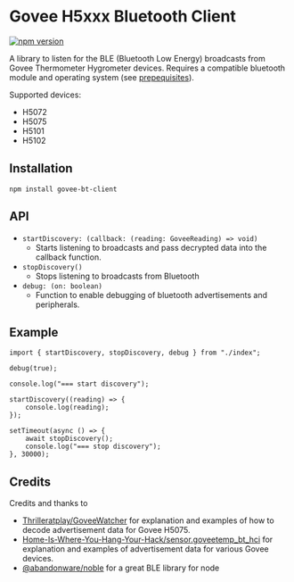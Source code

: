 # Govee H5xxx Bluetooth Client
[![npm version](https://badge.fury.io/js/govee-bt-client.svg)](https://badge.fury.io/js/govee-bt-client)

A library to listen for the BLE (Bluetooth Low Energy) broadcasts from Govee Thermometer Hygrometer devices. Requires a compatible bluetooth module and operating system (see [prepequisites](https://github.com/abandonware/noble#prerequisites)).

Supported devices: 
- H5072
- H5075
- H5101
- H5102
## Installation

`npm install govee-bt-client`

## API

* `startDiscovery: (callback: (reading: GoveeReading) => void)` 
    * Starts listening to broadcasts and pass decrypted data into the callback function.
* `stopDiscovery()`
    * Stops listening to broadcasts from Bluetooth 
* `debug: (on: boolean)`
    *  Function to enable debugging of bluetooth advertisements and peripherals.

## Example

```
import { startDiscovery, stopDiscovery, debug } from "./index";

debug(true);

console.log("=== start discovery");

startDiscovery((reading) => {
    console.log(reading);
});

setTimeout(async () => {
    await stopDiscovery();
    console.log("=== stop discovery");
}, 30000);
```

## Credits
Credits and thanks to

* [Thrilleratplay/GoveeWatcher](https://github.com/Thrilleratplay/GoveeWatcher) for explanation and examples of how to decode advertisement data for Govee H5075.
* [Home-Is-Where-You-Hang-Your-Hack/sensor.goveetemp_bt_hci](https://github.com/Home-Is-Where-You-Hang-Your-Hack/sensor.goveetemp_bt_hci) for explanation and examples of advertisement data for various Govee devices.
* [@abandonware/noble](https://github.com/abandonware/noble) for a great BLE library for node
